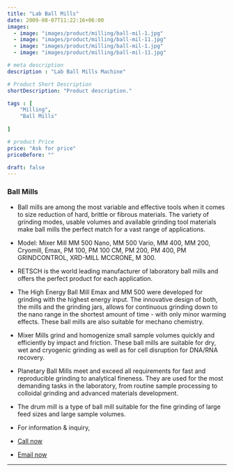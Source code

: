 ```yaml
---
title: "Lab Ball Mills"
date: 2009-08-07T11:22:16+06:00
images: 
  - image: "images/product/milling/ball-mil-1.jpg"
  - image: "images/product/milling/ball-mil-11.jpg"
  - image: "images/product/milling/ball-mil-1.jpg"
  - image: "images/product/milling/ball-mil-11.jpg"

# meta description
description : "Lab Ball Mills Machine"

# Product Short Description
shortDescription: "Product description."

tags : [
    "Milling", 
    "Ball Mills"
    
]

# product Price
price: "Ask for price"
priceBefore: ""

draft: false
---
```


### Ball Mills


* Ball mills are among the most variable and effective tools when it comes to size reduction of hard, brittle or fibrous materials. The variety of grinding modes, usable volumes and available grinding tool materials make ball mills the perfect match for a vast range of applications.


* Model: Mixer Mill MM 500 Nano, MM 500 Vario, MM 400, MM 200, Cryomill, Emax, PM 100, PM 100 CM, PM 200, PM 400, PM GRINDCONTROL, XRD-MILL MCCRONE, M 300. 

* RETSCH is the world leading manufacturer of laboratory ball mills and offers the perfect product for each application.

* The High Energy Ball Mill Emax and MM 500 were developed for grinding with the highest energy input. The innovative design of both, the mills and the grinding jars, allows for continuous grinding down to the nano range in the shortest amount of time - with only minor warming effects. These ball mills are also suitable for mechano chemistry.

* Mixer Mills grind and homogenize small sample volumes quickly and efficiently by impact and friction. These ball mills are suitable for dry, wet and cryogenic grinding as well as for cell disruption for DNA/RNA recovery.

* Planetary Ball Mills meet and exceed all requirements for fast and reproducible grinding to analytical fineness. They are used for the most demanding tasks in the laboratory, from routine sample processing to colloidal grinding and advanced materials development.

* The drum mill is a type of ball mill suitable for the fine grinding of large feed sizes and large sample volumes.

* For information & inquiry,
* [Call now](callto:+8801517182063)
* [Email now](mailto:sales@enviotech.com.bd)
***